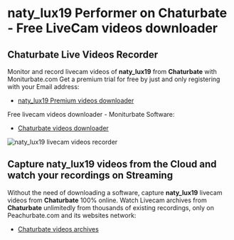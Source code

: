 # naty_lux19 Performer on Chaturbate - Free LiveCam videos downloader

## Chaturbate Live Videos Recorder

Monitor and record livecam videos of **naty_lux19** from **Chaturbate** with Moniturbate.com
Get a premium trial for free by just and only registering with your Email address:
* [naty_lux19 Premium videos downloader](https://moniturbate.com/request-demo-licence-key.html)

Free livecam videos downloader - Moniturbate Software:
* [Chaturbate videos downloader](https://moniturbate.com/moniturbate-download-software.html)

![naty_lux19 livecam videos recorder](https://peachurnet.com/templates/moniturbate-software.png)


## Capture naty_lux19 videos from the Cloud and watch your recordings on Streaming

Without the need of downloading a software, capture **naty_lux19** livecam videos from **Chaturbate** 100% online.
Watch Livecam archives from **Chaturbate** unlimitedly from thousands of existing recordings, only on Peachurbate.com and its websites network:
* [Chaturbate videos archives](https://peachurnet.com/)